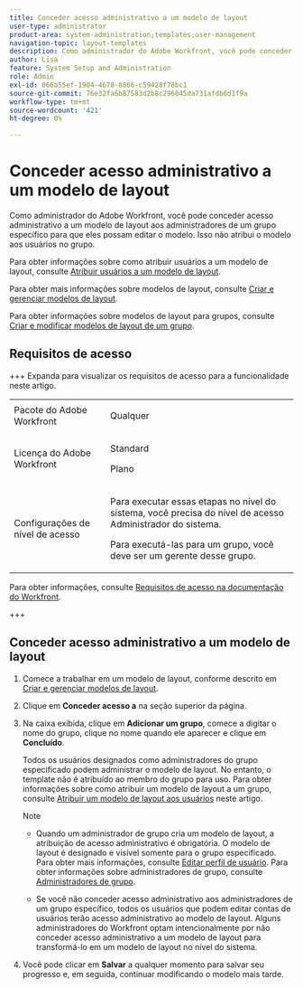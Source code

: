 ```yaml
---
title: Conceder acesso administrativo a um modelo de layout
user-type: administrator
product-area: system-administration;templates;user-management
navigation-topic: layout-templates
description: Como administrador do Adobe Workfront, você pode conceder acesso administrativo a um modelo de layout aos administradores de um grupo específico para que eles possam editar o modelo. Isso não atribui o modelo aos usuários no grupo.
author: Lisa
feature: System Setup and Administration
role: Admin
exl-id: 066a55ef-1904-4678-8866-c59428f78bc1
source-git-commit: 76e32fa6b87583d2b8c296045da731afdb6d1f9a
workflow-type: tm+mt
source-wordcount: '421'
ht-degree: 0%

---
```


# Conceder acesso administrativo a um modelo de layout

Como administrador do Adobe Workfront, você pode conceder acesso administrativo a um modelo de layout aos administradores de um grupo específico para que eles possam editar o modelo. Isso não atribui o modelo aos usuários no grupo.

Para obter informações sobre como atribuir usuários a um modelo de layout, consulte [Atribuir usuários a um modelo de layout](../../../administration-and-setup/customize-workfront/use-layout-templates/assign-users-to-layout-template.md).

Para obter mais informações sobre modelos de layout, consulte [Criar e gerenciar modelos de layout](../../../administration-and-setup/customize-workfront/use-layout-templates/create-and-manage-layout-templates.md).

Para obter informações sobre modelos de layout para grupos, consulte [Criar e modificar modelos de layout de um grupo](../../../administration-and-setup/manage-groups/work-with-group-objects/create-and-modify-a-groups-layout-templates.md).

## Requisitos de acesso

+++ Expanda para visualizar os requisitos de acesso para a funcionalidade neste artigo.

<table style="table-layout:auto"> 
 <col> 
 <col> 
 <tbody> 
  <tr> 
   <td>Pacote do Adobe Workfront</td> 
   <td><p>Qualquer</p></td> 
  </tr> 
  <tr> 
   <td>Licença do Adobe Workfront</td> 
   <td><p>Standard</p>
       <p>Plano</p></td>
  </tr> 
  </tr> 
  <tr> 
   <td>Configurações de nível de acesso</td> 
   <td> <p>Para executar essas etapas no nível do sistema, você precisa do nível de acesso Administrador do sistema.</p>
        <p>Para executá-las para um grupo, você deve ser um gerente desse grupo.</p> </td> 
  </tr> 
 </tbody> 
</table>

Para obter informações, consulte [Requisitos de acesso na documentação do Workfront](/help/quicksilver/administration-and-setup/add-users/access-levels-and-object-permissions/access-level-requirements-in-documentation.md).

+++

## Conceder acesso administrativo a um modelo de layout

1. Comece a trabalhar em um modelo de layout, conforme descrito em [Criar e gerenciar modelos de layout](../../../administration-and-setup/customize-workfront/use-layout-templates/create-and-manage-layout-templates.md).
1. Clique em **Conceder acesso a** na seção superior da página.
1. Na caixa exibida, clique em **Adicionar um grupo**, comece a digitar o nome do grupo, clique no nome quando ele aparecer e clique em **Concluído**.

   Todos os usuários designados como administradores do grupo especificado podem administrar o modelo de layout. No entanto, o template não é atribuído ao membro do grupo para uso. Para obter informações sobre como atribuir um modelo de layout a um grupo, consulte [Atribuir um modelo de layout aos usuários](../../../administration-and-setup/customize-workfront/use-layout-templates/assign-users-to-layout-template.md#assign) neste artigo.

   >[!NOTE]
   >
   >* Quando um administrador de grupo cria um modelo de layout, a atribuição de acesso administrativo é obrigatória. O modelo de layout é designado e visível somente para o grupo especificado. Para obter mais informações, consulte [Editar perfil de usuário](../../../administration-and-setup/add-users/create-and-manage-users/edit-a-users-profile.md). Para obter informações sobre administradores de grupo, consulte [Administradores de grupo](../../../administration-and-setup/manage-groups/group-roles/group-administrators.md).
   >   
   >* Se você não conceder acesso administrativo aos administradores de um grupo específico, todos os usuários que podem editar contas de usuários terão acesso administrativo ao modelo de layout. Alguns administradores do Workfront optam intencionalmente por não conceder acesso administrativo a um modelo de layout para transformá-lo em um modelo de layout no nível do sistema.

1. Você pode clicar em **Salvar** a qualquer momento para salvar seu progresso e, em seguida, continuar modificando o modelo mais tarde.
